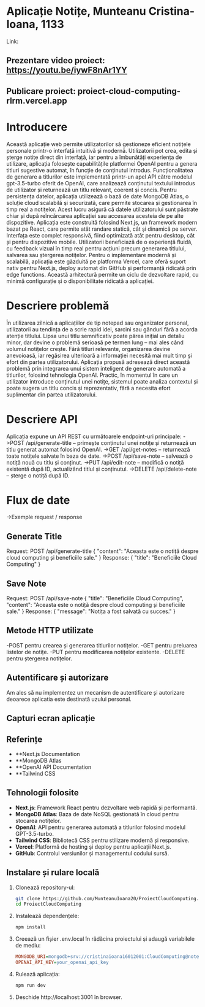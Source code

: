 # Aplicație Notițe, Munteanu Cristina-Ioana, 1133
Link:
## Prezentare video proiect: https://youtu.be/iywF8nAr1YY
## Publicare proiect: proiect-cloud-computing-rlrm.vercel.app

# Introducere
Această aplicație web permite utilizatorilor să gestioneze eficient notițele personale printr-o interfață intuitivă și modernă. Utilizatorii pot crea, edita și șterge notițe direct din interfață, iar pentru a îmbunătăți experiența de utilizare, aplicația folosește capabilitățile platformei OpenAI pentru a genera titluri sugestive automat, în funcție de conținutul introdus.
Funcționalitatea de generare a titlurilor este implementată printr-un apel API către modelul gpt-3.5-turbo oferit de OpenAI, care analizează conținutul textului introdus de utilizator și returnează un titlu relevant, coerent și concis.
Pentru persistența datelor, aplicația utilizează o bază de date MongoDB Atlas, o soluție cloud scalabilă și securizată, care permite stocarea și gestionarea în timp real a notițelor. Acest lucru asigură că datele utilizatorului sunt păstrate chiar și după reîncărcarea aplicației sau accesarea acesteia de pe alte dispozitive.
Aplicația este construită folosind Next.js, un framework modern bazat pe React, care permite atât randare statică, cât și dinamică pe server. Interfața este complet responsivă, fiind optimizată atât pentru desktop, cât și pentru dispozitive mobile. Utilizatorii beneficiază de o experiență fluidă, cu feedback vizual în timp real pentru acțiuni precum generarea titlului, salvarea sau ștergerea notițelor.
Pentru o implementare modernă și scalabilă, aplicația este găzduită pe platforma Vercel, care oferă suport nativ pentru Next.js, deploy automat din GitHub și performanță ridicată prin edge functions. Această arhitectură permite un ciclu de dezvoltare rapid, cu minimă configurație și o disponibilitate ridicată a aplicației.

# Descriere problemă
În utilizarea zilnică a aplicațiilor de tip notepad sau organizator personal, utilizatorii au tendința de a scrie rapid idei, sarcini sau gânduri fără a acorda atenție titlului. Lipsa unui titlu semnificativ poate părea inițial un detaliu minor, dar devine o problemă serioasă pe termen lung – mai ales când volumul notițelor crește. Fără titluri relevante, organizarea devine anevoioasă, iar regăsirea ulterioară a informației necesită mai mult timp și efort din partea utilizatorului.
Aplicația propusă adresează direct această problemă prin integrarea unui sistem inteligent de generare automată a titlurilor, folosind tehnologia OpenAI. Practic, în momentul în care un utilizator introduce conținutul unei notițe, sistemul poate analiza contextul și poate sugera un titlu concis și reprezentativ, fără a necesita efort suplimentar din partea utilizatorului.

# Descriere API
Aplicația expune un API REST cu următoarele endpoint-uri principale:
->POST /api/generate-title – primește conținutul unei notițe și returnează un titlu generat automat folosind OpenAI.
->GET /api/get-notes – returnează toate notițele salvate în baza de date.
->POST /api/save-note – salvează o notiță nouă cu titlu și conținut.
->PUT /api/edit-note – modifică o notiță existentă după ID, actualizând titlul și conținutul.
->DELETE /api/delete-note – șterge o notiță după ID.

# Flux de date
->Exemple request / response
## Generate Title
Request:
POST /api/generate-title
{
  "content": "Aceasta este o notiță despre cloud computing și beneficiile sale."
}
Response:
{
  "title": "Beneficiile Cloud Computing"
}
## Save Note
Request:
POST /api/save-note
{
  "title": "Beneficiile Cloud Computing",
  "content": "Aceasta este o notiță despre cloud computing și beneficiile sale."
}
Response:
{
  "message": "Notița a fost salvată cu succes."
}
## Metode HTTP utilizate
-POST pentru crearea și generarea titlurilor notițelor.
-GET pentru preluarea listelor de notițe.
-PUT pentru modificarea notițelor existente.
-DELETE pentru ștergerea notițelor.

## Autentificare și autorizare
Am ales să nu implementez un mecanism de autentificare și autorizare deoarece aplicatia este destinată uzului personal.
## Capturi ecran aplicație
 
 

 
 
## Referințe
- **Next.js Documentation
- **MongoDB Atlas
- **OpenAI API Documentation
- **Tailwind CSS

## Tehnologii folosite
- **Next.js**: Framework React pentru dezvoltare web rapidă și performantă.
- **MongoDB Atlas**: Baza de date NoSQL gestionată în cloud pentru stocarea notițelor.
- **OpenAI**: API pentru generarea automată a titlurilor folosind modelul GPT-3.5-turbo.
- **Tailwind CSS**: Bibliotecă CSS pentru stilizare modernă și responsive.
- **Vercel**: Platformă de hosting și deploy pentru aplicații Next.js.
- **GitHub**: Controlul versiunilor și managementul codului sursă.

## Instalare și rulare locală
1. Clonează repository-ul:
   ```bash
   git clone https://github.com/MunteanuIoana20/ProiectCloudComputing.git
   cd ProiectCloudComputing
2. Instalează dependențele:
    ```bash
    npm install
3. Creează un fișier .env.local în rădăcina proiectului și adaugă variabilele de mediu:
    ```ini
    MONGODB_URI=mongodb+srv://cristinaioana16012001:CloudComputing@notesdb.bkozdv0.mongodb.net/notesdb?retryWrites=true&w=majority&appName=notesdb
    OPENAI_API_KEY=your_openai_api_key
4. Rulează aplicația:
    ```bash
    npm run dev
5. Deschide http://localhost:3001 în browser.
